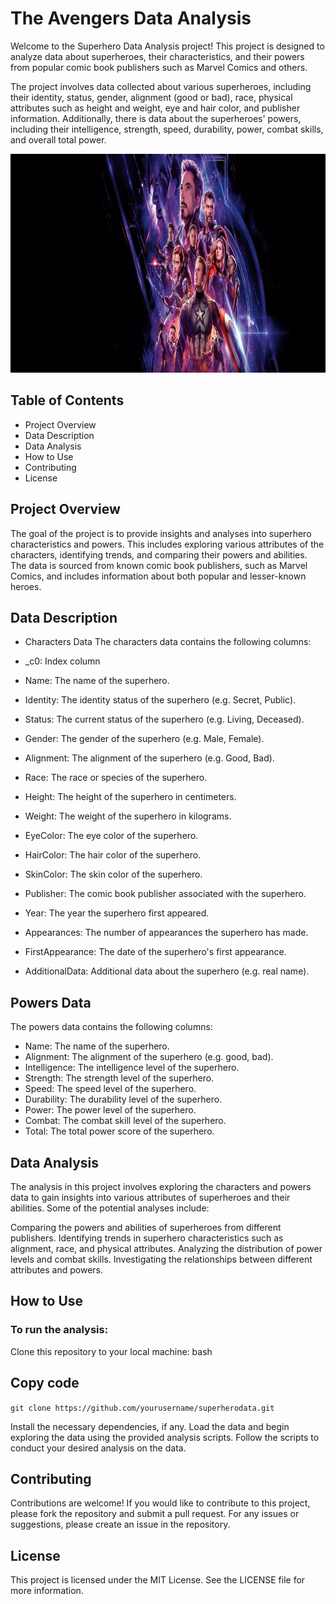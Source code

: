 # The Avengers Data Analysis


Welcome to the Superhero Data Analysis project! This project is designed to analyze data about superheroes, their characteristics, and their powers from popular comic book publishers such as Marvel Comics and others.

The project involves data collected about various superheroes, including their identity, status, gender, alignment (good or bad), race, physical attributes such as height and weight, eye and hair color, and publisher information. Additionally, there is data about the superheroes' powers, including their intelligence, strength, speed, durability, power, combat skills, and overall total power.

<center>
<img src="avengers.jpg" alt="" width="1000px" height="350px">
</center>

## Table of Contents
-  Project Overview
-  Data Description
-  Data Analysis
-  How to Use
- Contributing
- License

## Project Overview

The goal of the project is to provide insights and analyses into superhero characteristics and powers. This includes exploring various attributes of the characters, identifying trends, and comparing their powers and abilities. The data is sourced from known comic book publishers, such as Marvel Comics, and includes information about both popular and lesser-known heroes.

## Data Description
- Characters Data
The characters data contains the following columns:

- _c0: Index column
- Name: The name of the superhero.
- Identity: The identity status of the superhero (e.g. Secret, Public).
- Status: The current status of the superhero (e.g. Living, Deceased).
- Gender: The gender of the superhero (e.g. Male, Female).
- Alignment: The alignment of the superhero (e.g. Good, Bad).
- Race: The race or species of the superhero.
- Height: The height of the superhero in centimeters.
- Weight: The weight of the superhero in kilograms.
- EyeColor: The eye color of the superhero.
- HairColor: The hair color of the superhero.
- SkinColor: The skin color of the superhero.
- Publisher: The comic book publisher associated with the superhero.
- Year: The year the superhero first appeared.
- Appearances: The number of appearances the superhero has made.
- FirstAppearance: The date of the superhero's first appearance.
- AdditionalData: Additional data about the superhero (e.g. real name).

## Powers Data
The powers data contains the following columns:

- Name: The name of the superhero.
- Alignment: The alignment of the superhero (e.g. good, bad).
- Intelligence: The intelligence level of the superhero.
- Strength: The strength level of the superhero.
- Speed: The speed level of the superhero.
- Durability: The durability level of the superhero.
- Power: The power level of the superhero.
- Combat: The combat skill level of the superhero.
- Total: The total power score of the superhero.
## Data Analysis
The analysis in this project involves exploring the characters and powers data to gain insights into various attributes of superheroes and their abilities. Some of the potential analyses include:

Comparing the powers and abilities of superheroes from different publishers.
Identifying trends in superhero characteristics such as alignment, race, and physical attributes.
Analyzing the distribution of power levels and combat skills.
Investigating the relationships between different attributes and powers.
## How to Use
### To run the analysis:

Clone this repository to your local machine:
bash
## Copy code
``git clone https://github.com/yourusername/superherodata.git``

Install the necessary dependencies, if any.
Load the data and begin exploring the data using the provided analysis scripts.
Follow the scripts to conduct your desired analysis on the data.

## Contributing
Contributions are welcome! If you would like to contribute to this project, please fork the repository and submit a pull request. For any issues or suggestions, please create an issue in the repository.

## License
This project is licensed under the MIT License. See the LICENSE file for more information.

